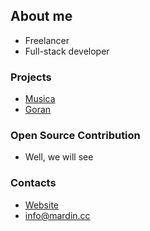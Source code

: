 
## About me

- Freelancer
- Full-stack developer

### Projects

- [Musica](https://github.com/krr0ption/musica)
- [Goran](https://github.com/krr0ption/goran)

### Open Source Contribution

- Well, we will see

### Contacts

- [Website](https://mardin.cc)
- [info@mardin.cc](mailto:info@mardin.cc)

